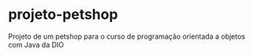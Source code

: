 # projeto-petshop
Projeto de um petshop para o curso de programação orientada a objetos com Java da DIO
